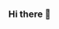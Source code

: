 ### Hi there 👋

<!--
**Chandradinta/Chandradinta** is a ✨ _special_ ✨ repository because its `README.md` (this file) appears on your GitHub profile.

Here are some ideas to get you started:

- 🔭 I’m currently working on ...
- 🌱 I’m currently learning in University of Multi Data Palembang
- 👯 I’m looking to collaborate on ...
- 🤔 I’m looking for help with ...
- 💬 Ask me about I'm Chan
- 📫 How to reach me: ...
- 😄 Pronouns: ...
- ⚡ Fun fact: ...
-->
